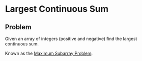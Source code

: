 # Largest Continuous Sum

## Problem

Given an array of integers (positive and negative) find the largest continuous sum.

Known as the [Maximum Subarray Problem](https://en.wikipedia.org/wiki/Maximum_subarray_problem).
